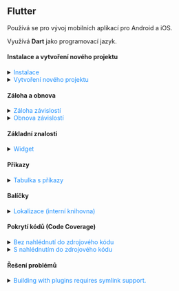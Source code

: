 ﻿## Flutter

Používá se pro vývoj mobilních aplikací pro Android a iOS.

Využívá **Dart** jako programovací jazyk.

#### Instalace a vytvoření nového projektu

<details>
<summary><span style="color:#1E90FF;">Instalace</span></summary>

> [!IMPORTANT]
> Flutter používá `Git` pro správu závislostí, takže je potřeba mít nainstalovaný `Git`.

> [!IMPORTANT]
> Flutter vyžaduje nainstalovaný `Android Studio` pro vývoj aplikací pro Android.

<details>
<summary><span style="color:#E95A84;">Windows</span></summary>

1. Stáhnout Flutter SDK z [oficiálních stránek](https://flutter.dev/docs/get-started/install/windows)
2. Rozbalit ZIP soubor do složky, například: `C:\src\flutter`
   > [!IMPORTANT]
   > Cesta nesmí obsahovat mezery nebo speciální znaky
3. Přidat cestu k adresáři `flutter\bin` do proměnného prostředí `PATH`

4. Spuště nyní kontrolu zda je vše správně nastaveno:

    ```bash
    flutter doctor
    ```

5. Příkaz pro vypnutí analyzování:

    ```bash
    flutter config --no-analytics
    ```

> [!TIP]
> Pro kontrolu veškerého nastavení:
>
> ```bash
> flutter config
> ```

<details>
<summary><span style="color:#E95A84;">Android toolchain - develop for Android devices</span></summary>

1. Ujistěte se, že je nainstalován `Android Studio`
2. <img src="../../images/77fb408804c94851a06078aae17e694f.png">
3. <img src="../../images/5d7ee05eacb549d5ada6e1edef7a2e59.png">

</details>

<details>
<summary><span style="color:#E95A84;">Prohlížeč pro vývoj webových aplikací</span></summary>

Pokud chcete používat jiný prohlížeč než **Google Chrome**:

```bash
flutter config --no-web-browser
```

1. Použijte

    ```bash
    flutter run -d web-server
    ```

2. Otevřete ve vlastním prohlížeči a zadejte adresu `http://localhost:PORT/`

</details>

</details>
</details>

<details>
<summary><span style="color:#1E90FF;">Vytvoření nového projektu</span></summary>

```bash
flutter create project_name
```

Nyní můžete spustit aplikaci:

```bash
cd project_name
flutter run
```

</details>

#### Záloha a obnova

<details>
<summary><span style="color:#1E90FF;">Záloha závislostí</span></summary>

Pro zálohování všech balíčků projektu při použití `flutter pub get`, můžete zálohovat složku `.pub-cache`, která obsahuje všechny stažené závislosti.

- **Windows**: `C:\Users\<uživatelské_jméno>\AppData\Local\Pub\Cache`
- **macOS** a **Linux**: `/Users/<uživatelské_jméno>/.pub-cache`

> [!TIP]
> Složka `hosted` obsahuje všechny balíčky stažené z veřejných (například: [pub.dev](https://pub.dev/)) nebo  soukromých repozitářů. (Hlavní úložiště pro závislosti projektu.)
> 
> Složka `hosted-hashes` obsahuje hash soubory, které slouží k ověření integrity balíčků uložených ve složce `hosted`. (Zajišťuje, že balíčky nebyly změněny.)
> 
> Složka `temp` obsahuje dočasné soubory, které jsou vytvořeny během stahování balíčků a jsou odstraněny po dokončení stahování.

</details>

<details>
<summary><span style="color:#1E90FF;">Obnova závislostí</span></summary>

Pro obnovení všech balíčků projektu zálohovaných v `.pub-cache`, stačí obnovit obsah složky `.pub-cache` do původního umístění.

- **Windows**: `C:\Users\<uživatelské_jméno>\AppData\Local\Pub\Cache`
- **macOS** a **Linux**: `/Users/<uživatelské_jméno>/.pub-cache`


> [!TIP]
> Složka `hosted` obsahuje všechny balíčky stažené z veřejných (například: [pub.dev](https://pub.dev/)) nebo  soukromých repozitářů. (Hlavní úložiště pro závislosti projektu.)
>
> Složka `hosted-hashes` obsahuje hash soubory, které slouží k ověření integrity balíčků uložených ve složce `hosted`. (Zajišťuje, že balíčky nebyly změněny.)
>
> Složka `temp` obsahuje dočasné soubory, které jsou vytvořeny během stahování balíčků a jsou odstraněny po dokončení stahování.

</details>

#### Základní znalosti

<details>
<summary><span style="color:#1E90FF;">Widget</span></summary>

Widget je základní stavební prvek Flutter aplikace a je zodpovědný za vykreslení uživatelského rozhraní.

Každý widget je buď `StatelessWidget` nebo `StatefulWidget`.

- `StatelessWidget` - neměnný widget, který se nemění během životního cyklu aplikace

  ```dart
    class MyStatelessWidget extends StatelessWidget {
     @override
     Widget build(BuildContext context) {
       return Scaffold(
         appBar: AppBar(
           title: Text('Stateless Widget Example'),
         ),
         body: Center(
           child: Text('This is a stateless widget'),
         ),
       );
     }
   }
  ```

- `StatefulWidget` - měnný widget, který se může měnit během životního cyklu aplikace

  ```dart
   // A StatefulWidget is a widget that has mutable state.
   class MyStatefulWidget extends StatefulWidget {
     @override
     _MyStatefulWidgetState createState() => _MyStatefulWidgetState();
   }
   
   // This is the state class for MyStatefulWidget.
   // It holds the state of the widget and contains the logic to update the state.
   class _MyStatefulWidgetState extends State<MyStatefulWidget> {
     int _counter = 0;
   
     // This method increments the counter and calls setState to update the UI.
     void _incrementCounter() {
       setState(() {
         _counter++;
       });
     }
   
     @override
     Widget build(BuildContext context) {
       return Scaffold(
         appBar: AppBar(
           title: Text('Simple Stateful Widget Example'),
         ),
         body: Center(
           child: Column(
             mainAxisAlignment: MainAxisAlignment.center,
             children: <Widget>[
               Text('You have pushed the button this many times:'),
               Text('$_counter'),
             ],
           ),
         ),
         floatingActionButton: FloatingActionButton(
           onPressed: _incrementCounter,
           tooltip: 'Increment',
           child: Icon(Icons.add),
         ),
       );
     }
   }
   
   void main() {
     runApp(MaterialApp(
       home: MyStatefulWidget(),
     ));
   }
  ```

</details>

#### Příkazy

<details>
<summary><span style="color:#1E90FF;">Tabulka s příkazy</span></summary>

| Kategorie                | Příkaz                                   | Popis                                                                                             |
|--------------------------|------------------------------------------|---------------------------------------------------------------------------------------------------|
| **Verze a kanály**       | `flutter --version`                      | Zobrazí aktuální verzi Flutter SDK, Dart SDK a aktivní kanál.                                     |
|                          | `flutter upgrade`                        | Aktualizuje Flutter SDK na nejnovější verzi v aktuálním kanálu.                                   |
|                          | `flutter downgrade`                      | Vrátí Flutter SDK na předchozí verzi.                                                             |
|                          | `flutter channel`                        | Zobrazí aktuální kanál a seznam dostupných kanálů (stable, beta, dev, master).                    |
|                          | `flutter channel stable`                 | Přepne na stabilní kanál.                                                                         |
|                          | `flutter channel beta`                   | Přepne na beta kanál.                                                                             |
| **Diagnostika**          | `flutter doctor`                         | Zkontroluje nastavení Flutteru a zobrazí seznam chybějících nebo nesprávně nastavených komponent. |
|                          | `flutter doctor -v`                      | Detailní výstup diagnostiky Flutteru.                                                             |
| **Závislosti**           | `flutter pub get`                        | Stáhne závislosti uvedené v souboru `pubspec.yaml`.                                               |
|                          | `flutter pub upgrade`                    | Aktualizuje všechny závislosti na nejnovější kompatibilní verze.                                  |
|                          | `flutter pub cache repair`               | Opraví a znovu stáhne závislosti uložené v cache.                                                 |
| **Projektové příkazy**   | `flutter create project_name`            | Vytvoří nový Flutter projekt ve složce `project_name`.                                            |
|                          | `flutter run`                            | Spustí aplikaci na připojeném zařízení nebo emulátoru.                                            |
|                          | `flutter build apk`                      | Vytvoří produkční APK soubor aplikace.                                                            |
|                          | `flutter build ios`                      | Vytvoří produkční build pro iOS (vyžaduje macOS a Xcode).                                         |
|                          | `flutter clean`                          | Odstraní dočasné soubory a vyčistí build cache.                                                   |
|                          | `flutter test`                           | Spustí všechny testy definované v projektu.                                                       |
| **Zařízení a emulátory** | `flutter devices`                        | Zobrazí seznam připojených zařízení a dostupných emulátorů.                                       |
|                          | `flutter emulators`                      | Zobrazí seznam dostupných emulátorů.                                                              |
|                          | `flutter emulators --launch emulator_id` | Spustí specifický emulátor podle jeho ID.                                                         |
|                          | `flutter install`                        | Nainstaluje aplikaci na připojené zařízení.                                                       |
| **Analýza a opravy**     | `dart analyze`                           | Spustí analýzu kódu na projektu a zobrazí potenciální chyby nebo varování.                        |
|                          | `dart fix --apply`                       | Aplikuje doporučené opravy kódu podle výsledků analýzy.                                           |
| **Logy**                 | `flutter logs`                           | Zobrazí logy aplikace z běžící instance Flutteru.                                                 |

</details>

#### Balíčky

<details>
<summary><span style="color:#1E90FF;">Lokalizace (interní knihovna)</span></summary>

1. Přidání závislosti do souboru `pubspec.yaml`:

   Přidejte `flutter_localizations` viz. níže:

   ```yaml
   dependencies:
   #  Internal dependencies
   flutter:
        sdk: flutter
   flutter_localizations:
        sdk: flutter
   # External dependencies
   cupertino_icons: ^1.0.8
   flutter_svg: ^2.0.16
   ```

2. Vytvořte lokalizační soubory

    - `lib/l10n/intl_en.arb`, příklad souboru pro anglické texty

         ```json
             {
               "@@locale": "en",
               "hello": "Hello",
               "welcome": "Welcome"
             }
         ```

    - `lib/l10n/intl_cs.arb`, příklad souboru pro české texty

         ```json
        {
            "@@locale": "cs",
            "hello": "Ahoj",
            "welcome": "Vítejte"
        }
        ```
   > [!NOTE]
   > `@@locale`, definuje jazykovou verzi překladu obsaženou v souboru `.arb`.

   > [!TIP]
   > Pokud chcete nastavit výchozí lokalizační soubor bez nutnosti mít `intl_messages.arb`, musíte nastavit výchozí
   jazyk ve vašem Flutter kódu.
   >
   > ```c++
   > // Material design for applications
   > import 'package:flutter/material.dart';
   > // Localization
   > import 'package:flutter_localizations/flutter_localizations.dart';
   > import 'generated/l10n.dart';
   >	
   > void main() {
   >    runApp(MyApp());
   > }
   >	
   >   class MyApp extends StatelessWidget {
   >   @override
   >   Widget build(BuildContext context) {
   >   		return MaterialApp(
   >   			localizationsDelegates: [
   >   				S.delegate,
   >   				GlobalMaterialLocalizations.delegate,
   >   				GlobalWidgetsLocalizations.delegate,
   >   				GlobalCupertinoLocalizations.delegate,
   >   		],
   >   		supportedLocales: S.delegate.supportedLocales,
   >   		locale: Locale('cs'), // Nastavení výchozího jazyka na češtinu
   >   		home: MainPage(),
   >   	);
   >    }
   > }
   >```

3. Vygenerovat potřebné lokalizační soubory

   Přidejte `intl_utils` do konfiguračního souboru (`pubspec.yaml`):

    ```yaml
	dependencies:
	  #  Internal dependencies
	  flutter:
		sdk: flutter
	  flutter_localizations:
		sdk: flutter
	  # External dependencies
	  intl_utils: ^2.5.0
	  cupertino_icons: ^1.0.8
	  flutter_svg: ^2.0.16
	```

   Spusťte následující příkaz:

    ```bash
    # Install the dependencies listed in pubspec.yaml
    dart pub get
   # Generate the necessary localization files based on the ARB files
    dart run intl_utils:generate
    ```
4. Zobrazení textu z lokalizace

    ```dart
	import 'package:flutter/material.dart'; // Import package for material design
	import 'package:flutter_localizations/flutter_localizations.dart'; // Import package for localization
	import 'generated/l10n.dart'; // Import generated localization file

	void main() {
		// Spuštění aplikace
		runApp(MyApp());
	}

	class MyApp extends StatelessWidget {
		@override
		Widget build(BuildContext context) {
			return MaterialApp(
				// Definování delegátů pro lokalizaci
				localizationsDelegates: [
					S.delegate, // Vlastní generovaný delegát pro lokalizaci
					GlobalMaterialLocalizations.delegate, // Material design lokalizace
					GlobalWidgetsLocalizations.delegate, // Widgety lokalizace
					GlobalCupertinoLocalizations.delegate, // Cupertino (iOS) lokalizace
				],
				// Podporované jazyky
				supportedLocales: S.delegate.supportedLocales,
				// Hlavní stránka aplikace
				home: MainPage(),
			);
		}
	}

	class MainPage extends StatelessWidget {
		@override
		Widget build(BuildContext context) {
			return Scaffold(
				appBar: AppBar(
					// Zobrazení lokalizovaného textu v AppBar
					title: Text(S.of(context).hello),
				),
				body: Center(
					// Zobrazení lokalizovaného textu v těle stránky
					child: Text(S.of(context).welcome),
				),
			);
		}
	}
    ```

</details>

#### Pokrytí kódů (Code Coverage)

<details>
<summary><span style="color:#1E90FF;">Bez nahlédnutí do zdrojového kódu</span></summary>

1. Nainstalujte balíček skrze npm:

    ```bash
    npm install -g @lcov-viewer/cli
    ```
   
2. Vytvořte nový soubor `package.json` s výchozími hodnoty:

    ```bash
   npm init -y
    ```
   
3. Vaše konfigurace bude vypadat podobně takto:

    ```json 
   {
   "name": "xxx_app",
   "version": "1.0.0",
   "description": "A new Flutter project.",
   "main": "index.js",
   "directories": {
   "lib": "lib",
   "test": "test"
   },
   "scripts": {
   "test-report": " flutter test --coverage && lcov-viewer lcov -o ./coverage/report ./coverage/lcov.info"
   },
   "keywords": [],
   "author": "",
   "license": "ISC"
   }
    ```
   
4. Spusťte příkaz:

    ```bash
    npm run test-report
    ```

</details>

<details>
<summary><span style="color:#1E90FF;">S nahlédnutím do zdrojového kódu</span></summary>

1. Stáhněte si soubor [`genhtml`](https://github.com/linux-test-project/lcov/releases)

   > [!WARNING]
   > Nové verze `genhtml` obsahují další závislosti, které mohou být potřeba pro správné fungování.
   >
   > Jedná se o verze `2.0` a vyšší. 

2. Dejte soubor `genhtml` do kořenové složky projektu
3. Ujistěte se, že máte nainstalovaný `Git Bash`

   > [!NOTE]
   > S tím se nainstaluje i perl, který je potřeba pro správné fungování `genhtml`.
   > 
   > Spusťte příkaz v Git Bash:
   > 
   > ```bash
   > where perl
   > ``` 

4. Spusťte následující příkaz v Git Bash v kořenové složce projektu:

    ```bash
    perl genhtml coverage/lcov.info -o coverage/html
    ```
</details>

#### Řešení problémů

<details>
<summary><span style="color:#1E90FF;">Building with plugins requires symlink support.</span></summary>

Pokud se vyskytne chyba `Building with plugins requires symlink support.` při spuštění aplikace, je potřeba povolit
`Developer Mode` v systému Windows.

1. Stiskněte klávesovou zkratku `Win + R`
2. Zadejte `ms-settings:developers` a stiskněte `Enter`
3. Povolte `Developer Mode`

</details>
